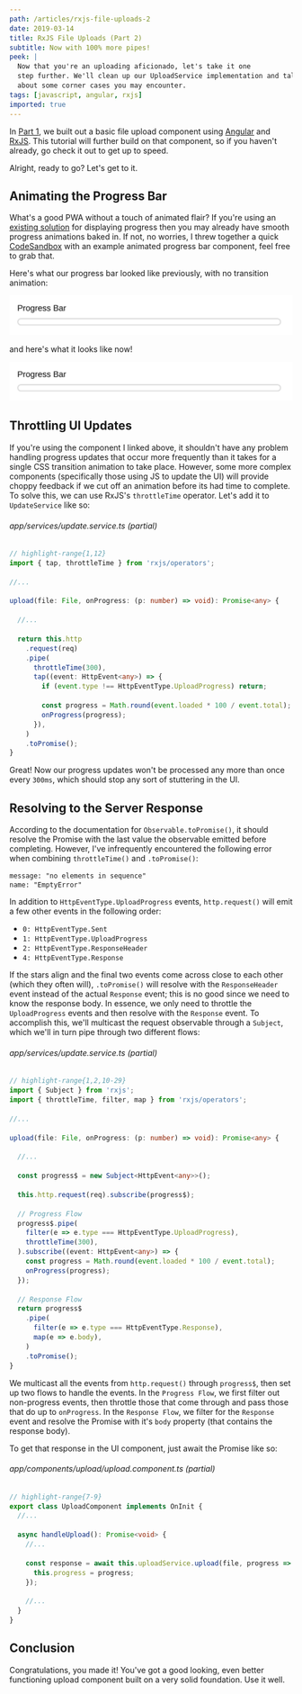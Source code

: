 ```yaml
---
path: /articles/rxjs-file-uploads-2
date: 2019-03-14
title: RxJS File Uploads (Part 2)
subtitle: Now with 100% more pipes!
peek: |
  Now that you're an uploading aficionado, let's take it one
  step further. We'll clean up our UploadService implementation and talk
  about some corner cases you may encounter.
tags: [javascript, angular, rxjs]
imported: true
---
```


In [Part 1](/articles/rxjs-file-uploads), we built out a basic file upload component using [Angular](https://angular.io/) and
[RxJS](https://github.com/ReactiveX/rxjs). This tutorial will further build on that component, so if you haven't already, go check it out
to get up to speed.

Alright, ready to go? Let's get to it.

## Animating the Progress Bar

What's a good PWA without a touch of animated flair? If you're using an [existing solution](https://github.com/merlosy/ngx-material-file-input)
for displaying progress then you may already have smooth progress animations baked in. If not, no worries, I threw together a quick
[CodeSandbox](https://codesandbox.io/s/j718ov6oy3) with an example animated progress bar component, feel free to grab that.

Here's what our progress bar looked like previously, with no transition animation:

![progress-bar-animation](../images/017-progress-bar.gif)

and here's what it looks like now!

![progress-bar-animated](../images/017-progress-bar-animated.gif)

## Throttling UI Updates

If you're using the component I linked above, it shouldn't have any problem handling progress updates that occur more frequently than it
takes for a single CSS transition animation to take place. However, some more complex components (specifically those using JS to update the UI)
will provide choppy feedback if we cut off an animation before its had time to complete. To solve this, we can use RxJS's `throttleTime`
operator. Let's add it to `UpdateService` like so:

###### app/services/update.service.ts (partial)

```ts
// highlight-range{1,12}
import { tap, throttleTime } from 'rxjs/operators';

//...

upload(file: File, onProgress: (p: number) => void): Promise<any> {

  //...

  return this.http
    .request(req)
    .pipe(
      throttleTime(300),
      tap((event: HttpEvent<any>) => {
        if (event.type !== HttpEventType.UploadProgress) return;

        const progress = Math.round(event.loaded * 100 / event.total);
        onProgress(progress);
      }),
    )
    .toPromise();
}
```

Great! Now our progress updates won't be processed any more than once every `300ms`, which should stop any sort of stuttering in the UI.

## Resolving to the Server Response

According to the documentation for `Observable.toPromise()`, it should resolve the Promise with the last value the observable emitted before
completing. However, I've infrequently encountered the following error when combining `throttleTime()` and `.toPromise()`:

```
message: "no elements in sequence"
name: "EmptyError"
```

In addition to `HttpEventType.UploadProgress` events, `http.request()` will emit a few other events in the following order:

- `0: HttpEventType.Sent`
- `1: HttpEventType.UploadProgress`
- `2: HttpEventType.ResponseHeader`
- `4: HttpEventType.Response`

If the stars align and the final two events come across close to each other (which they often will), `.toPromise()` will resolve with the
`ResponseHeader` event instead of the actual `Response` event; this is no good since we need to know the response body. In essence, we only
need to throttle the `UploadProgress` events and then resolve with the `Response` event. To accomplish this, we'll multicast the request
observable through a `Subject`, which we'll in turn pipe through two different flows:

###### app/services/update.service.ts (partial)

```ts
// highlight-range{1,2,10-29}
import { Subject } from 'rxjs';
import { throttleTime, filter, map } from 'rxjs/operators';

//...

upload(file: File, onProgress: (p: number) => void): Promise<any> {

  //...

  const progress$ = new Subject<HttpEvent<any>>();

  this.http.request(req).subscribe(progress$);

  // Progress Flow
  progress$.pipe(
    filter(e => e.type === HttpEventType.UploadProgress),
    throttleTime(300),
  ).subscribe((event: HttpEvent<any>) => {
    const progress = Math.round(event.loaded * 100 / event.total);
    onProgress(progress);
  });

  // Response Flow
  return progress$
    .pipe(
      filter(e => e.type === HttpEventType.Response),
      map(e => e.body),
    )
    .toPromise();
}
```

We multicast all the events from `http.request()` through `progress$`, then set up two flows to handle the events. In the `Progress Flow`,
we first filter out non-progress events, then throttle those that come through and pass those that do up to `onProgress`. In the
`Response Flow`, we filter for the `Response` event and resolve the Promise with it's `body` property (that contains the response body).

To get that response in the UI component, just await the Promise like so:

###### app/components/upload/upload.component.ts (partial)

```ts
// highlight-range{7-9}
export class UploadComponent implements OnInit {
  //...

  async handleUpload(): Promise<void> {
    //...

    const response = await this.uploadService.upload(file, progress => {
      this.progress = progress;
    });

    //...
  }
}
```

## Conclusion

Congratulations, you made it! You've got a good looking, even better functioning upload component built on a very solid foundation. Use it
well.
